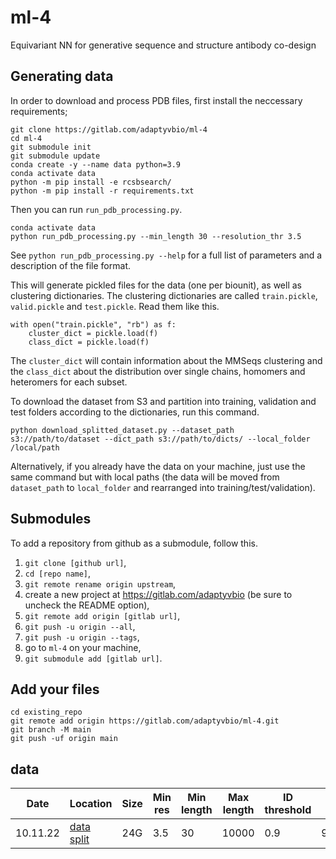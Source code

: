 # ml-4
Equivariant NN for generative sequence and structure antibody co-design

## Generating data
In order to download and process PDB files, first install the neccessary requirements;
```
git clone https://gitlab.com/adaptyvbio/ml-4
cd ml-4
git submodule init
git submodule update
conda create -y --name data python=3.9
conda activate data
python -m pip install -e rcsbsearch/ 
python -m pip install -r requirements.txt
```

Then you can run `run_pdb_processing.py`.
```
conda activate data
python run_pdb_processing.py --min_length 30 --resolution_thr 3.5
```

See `python run_pdb_processing.py --help` for a full list of parameters and a description of the file format.

This will generate pickled files for the data (one per biounit), as well as clustering dictionaries. The clustering dictionaries 
are called `train.pickle`, `valid.pickle` and `test.pickle`. Read them like this.
```
with open("train.pickle", "rb") as f:
    cluster_dict = pickle.load(f)
    class_dict = pickle.load(f)
```

The `cluster_dict` will contain information about the MMSeqs clustering and the `class_dict` about the distribution over single chains, homomers and heteromers for each subset.

To download the dataset from S3 and partition into training, validation and test folders according to the dictionaries, run this command.
```
python download_splitted_dataset.py --dataset_path s3://path/to/dataset --dict_path s3://path/to/dicts/ --local_folder /local/path
```

Alternatively, if you already have the data on your machine, just use the same command but with local paths (the data will be moved from `dataset_path` to `local_folder` and rearranged into training/test/validation).

## Submodules

To add a repository from github as a submodule, follow this.
1. `git clone [github url]`,
2. `cd [repo name]`,
3. `git remote rename origin upstream`,
4. create a new project at https://gitlab.com/adaptyvbio (be sure to uncheck the README option),
5. `git remote add origin [gitlab url]`,
6. `git push -u origin --all`,
7. `git push -u origin --tags`,
8. go to `ml-4` on your machine,
9. `git submodule add [gitlab url]`.

## Add your files

```
cd existing_repo
git remote add origin https://gitlab.com/adaptyvbio/ml-4.git
git branch -M main
git push -uf origin main
```

## data

|Date    |Location|Size|Min res|Min length|Max length|ID threshold|Split|
|--------|--------|----|-------|----------|----------|------------|-----|
|10.11.22|[data](s3://ml4-main-storage/bestprot_20221110/) [split]("s3://ml4-main-storage/bestprot_20221110_splits_dict/")|24G|3.5|30|10000|0.9|90/5/5|



